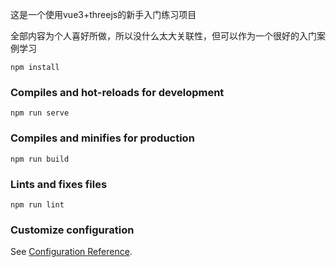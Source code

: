 
这是一个使用vue3+threejs的新手入门练习项目

全部内容为个人喜好所做，所以没什么太大关联性，但可以作为一个很好的入门案例学习

```
npm install
```

### Compiles and hot-reloads for development
```
npm run serve
```

### Compiles and minifies for production
```
npm run build
```

### Lints and fixes files
```
npm run lint
```

### Customize configuration
See [Configuration Reference](https://cli.vuejs.org/config/).
